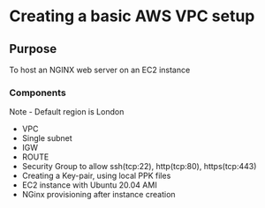 # Creating a basic AWS VPC setup

## Purpose

To host an NGINX web server on an EC2 instance

### Components

Note - Default region is London

* VPC
* Single subnet
* IGW
* ROUTE
* Security Group to allow ssh(tcp:22), http(tcp:80), https(tcp:443)
* Creating a Key-pair, using local PPK files
* EC2 instance with Ubuntu 20.04 AMI
* NGinx provisioning after instance creation
